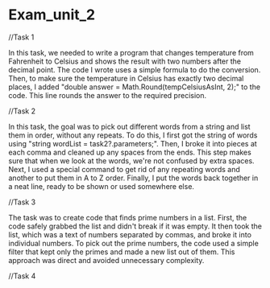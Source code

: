 # Exam_unit_2

//Task 1

In this task, we needed to write a program that changes temperature from Fahrenheit to Celsius and shows the result with two numbers after the decimal point. The code I wrote uses a simple formula to do the conversion. Then, to make sure the temperature in Celsius has exactly two decimal places, I added "double answer = Math.Round(tempCelsiusAsInt, 2);" to the code. This line rounds the answer to the required precision.

//Task 2

In this task, the goal was to pick out different words from a string and list them in order, without any repeats. To do this, I first got the string of words using "string wordList = task2?.parameters;". Then, I broke it into pieces at each comma and cleaned up any spaces from the ends. This step makes sure that when we look at the words, we're not confused by extra spaces. Next, I used a special command to get rid of any repeating words and another to put them in A to Z order. Finally, I put the words back together in a neat line, ready to be shown or used somewhere else.

//Task 3

The task was to create code that finds prime numbers in a list. First, the code safely grabbed the list and didn't break if it was empty. It then took the list, which was a text of numbers separated by commas, and broke it into individual numbers. To pick out the prime numbers, the code used a simple filter that kept only the primes and made a new list out of them. This approach was direct and avoided unnecessary complexity.

//Task 4

 
